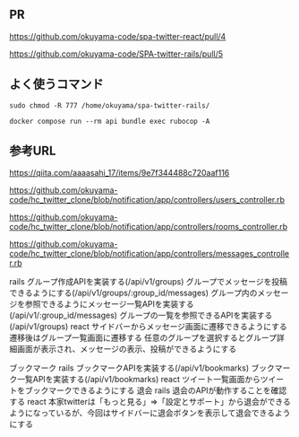 ## PR
https://github.com/okuyama-code/spa-twitter-react/pull/4

https://github.com/okuyama-code/SPA-twitter-rails/pull/5




## よく使うコマンド

```
sudo chmod -R 777 /home/okuyama/spa-twitter-rails/
```

```
docker compose run --rm api bundle exec rubocop -A
```

## 参考URL
https://qiita.com/aaaasahi_17/items/9e7f344488c720aaf116

https://github.com/okuyama-code/hc_twitter_clone/blob/notification/app/controllers/users_controller.rb

https://github.com/okuyama-code/hc_twitter_clone/blob/notification/app/controllers/rooms_controller.rb

https://github.com/okuyama-code/hc_twitter_clone/blob/notification/app/controllers/messages_controller.rb

rails
グループ作成APIを実装する(/api/v1/groups)
グループでメッセージを投稿できるようにする(/api/v1/groups/:group_id/messages)
グループ内のメッセージを参照できるようにメッセージ一覧APIを実装する(/api/v1/:group_id/messages)
グループの一覧を参照できるAPIを実装する(/api/v1/groups)
react
サイドバーからメッセージ画面に遷移できるようにする
遷移後はグループ一覧画面に遷移する
任意のグループを選択するとグループ詳細画面が表示され、メッセージの表示、投稿ができるようにする


ブックマーク
rails
ブックマークAPIを実装する(/api/v1/bookmarks)
ブックマーク一覧APIを実装する(/api/v1/bookmarks)
react
ツイート一覧画面からツイートをブックマークできるようにする
退会
rails
退会のAPIが動作することを確認する
react
本家twitterは「もっと見る」=>「設定とサポート」から退会ができるようになっているが、今回はサイドバーに退会ボタンを表示して退会できるようにする

